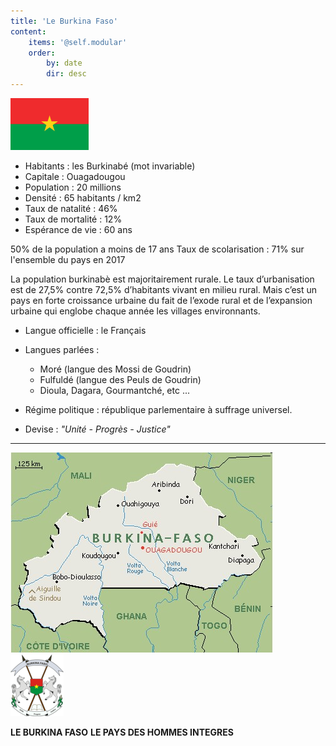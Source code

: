 ```yaml
---
title: 'Le Burkina Faso'
content:
    items: '@self.modular'
    order:
        by: date
        dir: desc
---
```


![](drapeauBurkinaFaso.png)

- Habitants : les Burkinabé (mot invariable)
- Capitale : Ouagadougou
- Population : 20 millions 
- Densité : 65 habitants / km2
- Taux de natalité : 46%     
- Taux de mortalité : 12%  
- Espérance de vie : 60 ans 

50% de la population a moins de 17 ans
Taux de scolarisation : 71% sur l'ensemble du pays en 2017

La population burkinabè est majoritairement rurale. Le taux d’urbanisation est de 27,5% contre 72,5% d’habitants vivant en milieu rural. Mais c’est un pays en forte croissance urbaine du fait de l’exode rural et de l’expansion urbaine qui englobe chaque année les villages environnants.

- Langue officielle : le Français

- Langues parlées :
    - Moré (langue des Mossi de Goudrin)
    - Fulfuldé (langue des Peuls de Goudrin)
    - Dioula, Dagara, Gourmantché, etc ...

- Régime politique : république parlementaire à suffrage universel.
- Devise : _"Unité - Progrès - Justice"_

---
![](carteBurkinaFaso.jpg)
![](blasonBurkinaFaso.png)

**LE BURKINA FASO**
**LE PAYS DES HOMMES INTEGRES**

